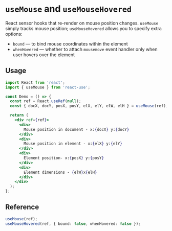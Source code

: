 # `useMouse` and `useMouseHovered`

React sensor hooks that re-render on mouse position changes. `useMouse` simply tracks
mouse position; `useMouseHovered` allows you to specify extra options:

- `bound` &mdash; to bind mouse coordinates within the element
- `whenHovered` &mdash; whether to attach `mousemove` event handler only when user hovers over the element

## Usage

```jsx
import React from 'react';
import { useMouse } from 'react-use';

const Demo = () => {
  const ref = React.useRef(null);
  const { docX, docY, posX, posY, elX, elY, elW, elH } = useMouse(ref);

  return (
    <div ref={ref}>
      <div>
        Mouse position in document - x:{docX} y:{docY}
      </div>
      <div>
        Mouse position in element - x:{elX} y:{elY}
      </div>
      <div>
        Element position- x:{posX} y:{posY}
      </div>
      <div>
        Element dimensions - {elW}x{elH}
      </div>
    </div>
  );
};
```

## Reference

<!-- eslint-skip -->

```ts
useMouse(ref);
useMouseHovered(ref, { bound: false, whenHovered: false });
```
